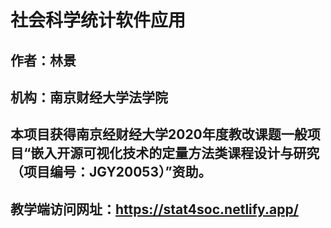 # 社会科学统计软件应用
## 作者：林景
## 机构：南京财经大学法学院
## 本项目获得南京经财经大学2020年度教改课题一般项目“嵌入开源可视化技术的定量方法类课程设计与研究（项目编号：JGY20053）”资助。
## 教学端访问网址：https://stat4soc.netlify.app/ 

